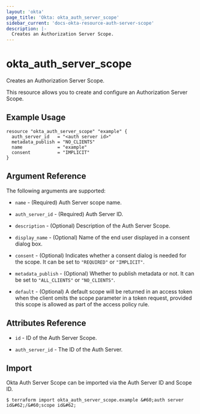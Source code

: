 ```yaml
---
layout: 'okta'
page_title: 'Okta: okta_auth_server_scope'
sidebar_current: 'docs-okta-resource-auth-server-scope'
description: |-
  Creates an Authorization Server Scope.
---
```


# okta_auth_server_scope

Creates an Authorization Server Scope.

This resource allows you to create and configure an Authorization Server Scope.

## Example Usage

```hcl
resource "okta_auth_server_scope" "example" {
  auth_server_id   = "<auth server id>"
  metadata_publish = "NO_CLIENTS"
  name             = "example"
  consent          = "IMPLICIT"
}
```

## Argument Reference

The following arguments are supported:

- `name` - (Required) Auth Server scope name.

- `auth_server_id` - (Required) Auth Server ID.

- `description` - (Optional) Description of the Auth Server Scope.

- `display_name` - (Optional) Name of the end user displayed in a consent dialog box.

- `consent` - (Optional) Indicates whether a consent dialog is needed for the scope. It can be set to `"REQUIRED"` or `"IMPLICIT"`.

- `metadata_publish` - (Optional) Whether to publish metadata or not. It can be set to `"ALL_CLIENTS"` or `"NO_CLIENTS"`.

- `default` - (Optional) A default scope will be returned in an access token when the client omits the scope parameter in a token request, provided this scope is allowed as part of the access policy rule.

## Attributes Reference

- `id` - ID of the Auth Server Scope.

- `auth_server_id` - The ID of the Auth Server.

## Import

Okta Auth Server Scope can be imported via the Auth Server ID and Scope ID.

```
$ terraform import okta_auth_server_scope.example &#60;auth server id&#62;/&#60;scope id&#62;
```
